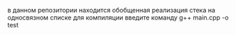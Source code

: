 в данном репозитории находится обобщенная реализация стека на односвязном списке
для компиляции введите команду g++ main.cpp -o test
